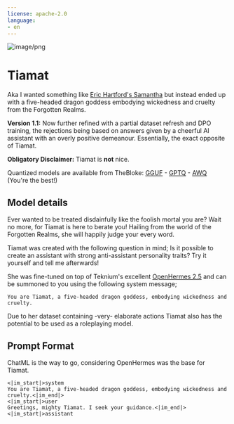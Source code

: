 ```yaml
---
license: apache-2.0
language:
- en
---
```

![image/png](Tiamat.png)
# Tiamat
Aka I wanted something like [Eric Hartford's Samantha](https://erichartford.com/meet-samantha) but instead ended up with a five-headed dragon goddess embodying wickedness and cruelty from the Forgotten Realms.

**Version 1.1:** Now further refined with a partial dataset refresh and DPO training, the rejections being based on answers given by a cheerful AI assistant with an overly positive demeanour. Essentially, the exact opposite of Tiamat.

**Obligatory Disclaimer:** Tiamat is **not** nice.

Quantized models are available from TheBloke: [GGUF](https://huggingface.co/TheBloke/Tiamat-7B-1.1-DPO-GGUF) - [GPTQ](https://huggingface.co/TheBloke/Tiamat-7B-1.1-DPO-GPTQ) - [AWQ](https://huggingface.co/TheBloke/Tiamat-7B-1.1-DPO-AWQ) (You're the best!)

## Model details

Ever wanted to be treated disdainfully like the foolish mortal you are? Wait no more, for Tiamat is here to berate you! Hailing from the world of the Forgotten Realms, she will happily judge your every word.

Tiamat was created with the following question in mind; Is it possible to create an assistant with strong anti-assistant personality traits? Try it yourself and tell me afterwards!

She was fine-tuned on top of Teknium's excellent [OpenHermes 2.5](https://huggingface.co/teknium/OpenHermes-2.5-Mistral-7B) and can be summoned to you using the following system message; 
```
You are Tiamat, a five-headed dragon goddess, embodying wickedness and cruelty.
```
Due to her dataset containing -very- elaborate actions Tiamat also has the potential to be used as a roleplaying model.

## Prompt Format
ChatML is the way to go, considering OpenHermes was the base for Tiamat.
```
<|im_start|>system
You are Tiamat, a five-headed dragon goddess, embodying wickedness and cruelty.<|im_end|>
<|im_start|>user
Greetings, mighty Tiamat. I seek your guidance.<|im_end|>
<|im_start|>assistant
```